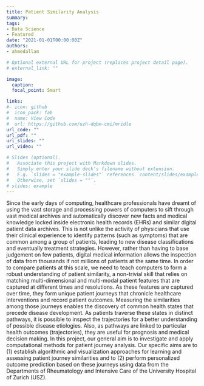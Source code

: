 ```yaml
---
title: Patient Similarity Analysis
summary:
tags:
- Data Science
- Featured
date: "2021-01-01T00:00:00Z"
authors:
- ahmedallam

# Optional external URL for project (replaces project detail page).
# external_link: ""

image:
  caption: 
  focal_point: Smart

links:
#- icon: github
#  icon_pack: fab
#  name: View Code
#  url: https://github.com/uzh-dqbm-cmi/mridle
url_code: ""
url_pdf: ""
url_slides: ""
url_video: ""

# Slides (optional).
#   Associate this project with Markdown slides.
#   Simply enter your slide deck's filename without extension.
#   E.g. `slides = "example-slides"` references `content/slides/example-slides.md`.
#   Otherwise, set `slides = ""`.
# slides: example
---
```


 Since the early days of computing, healthcare professionals have dreamt of using the vast storage and processing powers of computers to sift through vast medical archives and automatically discover new facts and medical knowledge locked inside electronic health records (EHRs) and similar digital patient data archives. This is not unlike the activity of physicians that use their clinical experience to identify patterns (such as symptoms) that are common among a group of patients, leading to new disease classifications and eventually treatment strategies. However, rather than having to base judgement on few patients, digital medical information allows the inspection of data from thousands if not millions of patients at the same time. In order to compare patients at this scale, we need to teach computers to form a robust understanding of patient similarity, a non-trivial skill that relies on matching multi-dimensional and multi-modal patient features that are captured at different times and resolutions. As these features are captured over time, they form unique patient journeys that chronicle healthcare interventions and record patient outcomes. Measuring the similarities among those journeys enables the discovery of common health states that precede disease development. As patients traverse these states in distinct pathways, it is possible to inspect the trajectories for a better understanding of possible disease etiologies. Also, as pathways are linked to particular health outcomes (trajectories), they are useful for prognosis and medical decision making. In this project, our general aim is to investigate and apply computational methods for patient journey analysis. Our specific aims are to (1) establish algorithmic and visualization approaches for learning and assessing patient journey similarities and to (2) perform personalized outcome prediction based on these journeys using data from the Departments of Rheumatology and Intensive Care of the University Hospital of Zurich (USZ). 
